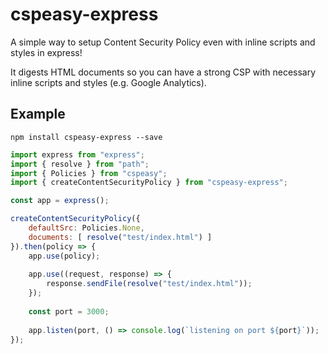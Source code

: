 # cspeasy-express

A simple way to setup Content Security Policy even with inline scripts and styles in express!

It digests HTML documents so you can have a strong CSP with necessary inline scripts and styles (e.g. Google Analytics).

## Example

`npm install cspeasy-express --save`

```javascript
import express from "express";
import { resolve } from "path";
import { Policies } from "cspeasy";
import { createContentSecurityPolicy } from "cspeasy-express";

const app = express();

createContentSecurityPolicy({
    defaultSrc: Policies.None,
    documents: [ resolve("test/index.html") ]
}).then(policy => {
    app.use(policy);
    
    app.use((request, response) => {
        response.sendFile(resolve("test/index.html"));
    });
    
    const port = 3000;
    
    app.listen(port, () => console.log(`listening on port ${port}`));
});
```

